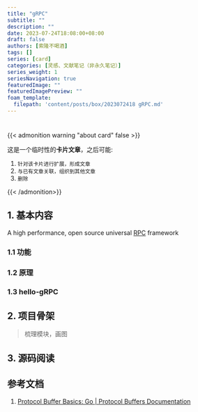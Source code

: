 ```yaml
---
title: "gRPC"
subtitle: ""
description: ""
date: 2023-07-24T18:08:00+08:00
draft: false
authors: [索隆不喝酒]
tags: []
series: [card]
categories: [灵感、文献笔记（非永久笔记）]
series_weight: 1
seriesNavigation: true
featuredImage: ""
featuredImagePreview: ""
foam_template:
  filepath: 'content/posts/box/2023072418 gRPC.md'
---
```

<!--more-->
#

{{< admonition warning "about card" false >}}

这是一个临时性的**卡片文章**，之后可能:
1. `针对该卡片进行扩展，形成文章`
2. `与已有文章关联，组织到其他文章`
3. `删除`

{{< /admonition>}}

## 1. 基本内容

A high performance, open source universal [RPC](https://bbs.huaweicloud.com/blogs/337073) framework

### 1.1 功能

### 1.2 原理

### 1.3 hello-gRPC

## 2. 项目骨架

> 梳理模块，画图

## 3. 源码阅读

## 参考文档

1. [Protocol Buffer Basics: Go | Protocol Buffers Documentation](https://protobuf.dev/getting-started/gotutorial/)